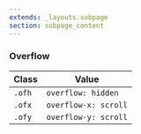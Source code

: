 ```yaml
---
extends: _layouts.subpage
section: subpage_content
---
```

<h3 class="tcg50 ft10 fw3 mb2 md-mb3 flex aic acc">Overflow</h3>

<table class="w100 mb6 ft4 tcg60 lh2">
    <thead>
        <tr class="brdr1--bottom bcg10">
            <th class="pv1">Class</th>
            <th class="pv1">Value</th>
        </tr>
    </thead>
    <tr class="brdr1--bottom bcg10">
        <td class="pv1"><code>.ofh</code></td>
        <td class="pv1"><code>overflow: hidden</code></td>
    </tr>
    <tr class="brdr1--bottom bcg10">
        <td class="pv1"><code>.ofx</code></td>
        <td class="pv1"><code>overflow-x: scroll</code></td>
    </tr>
    <tr class="brdr1--bottom bcg10">
        <td class="pv1"><code>.ofy</code></td>
        <td class="pv1"><code>overflow-y: scroll</code></td>
    </tr>
</table>